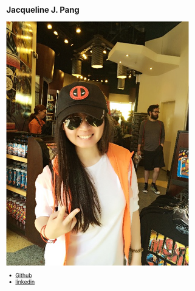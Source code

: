 Jacqueline J. Pang
-----------

![](photos/jacqueline-pang.jpg)

* [Github](https://github.com/pangjac)
* [linkedin](https://www.linkedin.com/in/jingxiapang)
